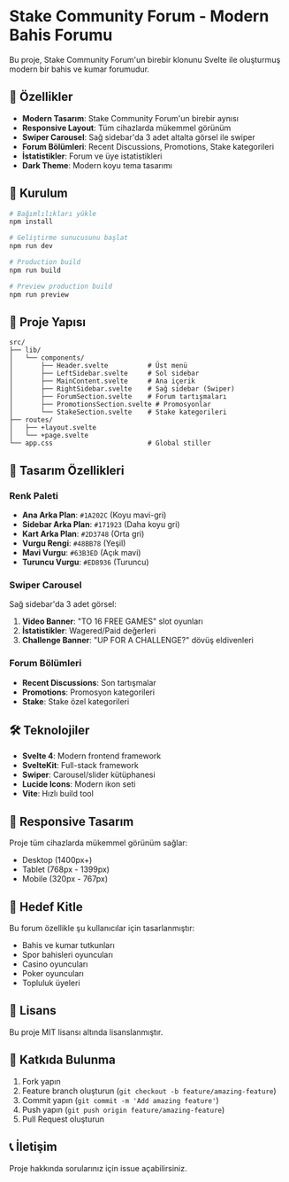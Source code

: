 # Stake Community Forum - Modern Bahis Forumu

Bu proje, Stake Community Forum'un birebir klonunu Svelte ile oluşturmuş modern bir bahis ve kumar forumudur.

## 🎯 Özellikler

- **Modern Tasarım**: Stake Community Forum'un birebir aynısı
- **Responsive Layout**: Tüm cihazlarda mükemmel görünüm
- **Swiper Carousel**: Sağ sidebar'da 3 adet altalta görsel ile swiper
- **Forum Bölümleri**: Recent Discussions, Promotions, Stake kategorileri
- **İstatistikler**: Forum ve üye istatistikleri
- **Dark Theme**: Modern koyu tema tasarımı

## 🚀 Kurulum

```bash
# Bağımlılıkları yükle
npm install

# Geliştirme sunucusunu başlat
npm run dev

# Production build
npm run build

# Preview production build
npm run preview
```

## 📁 Proje Yapısı

```
src/
├── lib/
│   └── components/
│       ├── Header.svelte          # Üst menü
│       ├── LeftSidebar.svelte     # Sol sidebar
│       ├── MainContent.svelte     # Ana içerik
│       ├── RightSidebar.svelte    # Sağ sidebar (Swiper)
│       ├── ForumSection.svelte    # Forum tartışmaları
│       ├── PromotionsSection.svelte # Promosyonlar
│       └── StakeSection.svelte    # Stake kategorileri
├── routes/
│   ├── +layout.svelte
│   └── +page.svelte
└── app.css                        # Global stiller
```

## 🎨 Tasarım Özellikleri

### Renk Paleti
- **Ana Arka Plan**: `#1A202C` (Koyu mavi-gri)
- **Sidebar Arka Plan**: `#171923` (Daha koyu gri)
- **Kart Arka Plan**: `#2D3748` (Orta gri)
- **Vurgu Rengi**: `#48BB78` (Yeşil)
- **Mavi Vurgu**: `#63B3ED` (Açık mavi)
- **Turuncu Vurgu**: `#ED8936` (Turuncu)

### Swiper Carousel
Sağ sidebar'da 3 adet görsel:
1. **Video Banner**: "TO 16 FREE GAMES" slot oyunları
2. **İstatistikler**: Wagered/Paid değerleri
3. **Challenge Banner**: "UP FOR A CHALLENGE?" dövüş eldivenleri

### Forum Bölümleri
- **Recent Discussions**: Son tartışmalar
- **Promotions**: Promosyon kategorileri
- **Stake**: Stake özel kategorileri

## 🛠️ Teknolojiler

- **Svelte 4**: Modern frontend framework
- **SvelteKit**: Full-stack framework
- **Swiper**: Carousel/slider kütüphanesi
- **Lucide Icons**: Modern ikon seti
- **Vite**: Hızlı build tool

## 📱 Responsive Tasarım

Proje tüm cihazlarda mükemmel görünüm sağlar:
- Desktop (1400px+)
- Tablet (768px - 1399px)
- Mobile (320px - 767px)

## 🎯 Hedef Kitle

Bu forum özellikle şu kullanıcılar için tasarlanmıştır:
- Bahis ve kumar tutkunları
- Spor bahisleri oyuncuları
- Casino oyuncuları
- Poker oyuncuları
- Topluluk üyeleri

## 📄 Lisans

Bu proje MIT lisansı altında lisanslanmıştır.

## 🤝 Katkıda Bulunma

1. Fork yapın
2. Feature branch oluşturun (`git checkout -b feature/amazing-feature`)
3. Commit yapın (`git commit -m 'Add amazing feature'`)
4. Push yapın (`git push origin feature/amazing-feature`)
5. Pull Request oluşturun

## 📞 İletişim

Proje hakkında sorularınız için issue açabilirsiniz.
